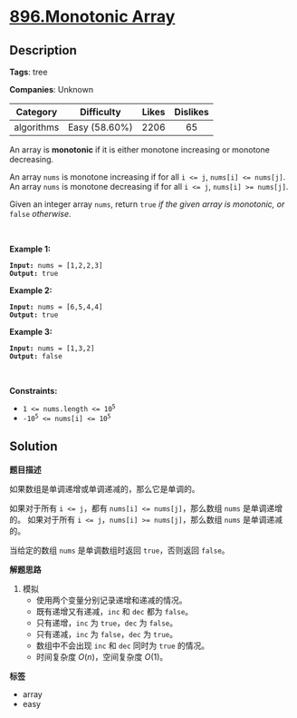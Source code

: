 # [896.Monotonic Array](https://leetcode.com/problems/monotonic-array/description/)

## Description

**Tags**: tree

**Companies**: Unknown

|  Category  |  Difficulty   | Likes | Dislikes |
| :--------: | :-----------: | :---: | :------: |
| algorithms | Easy (58.60%) | 2206  |    65    |

<p>An array is <strong>monotonic</strong> if it is either monotone increasing or monotone decreasing.</p>
<p>An array <code>nums</code> is monotone increasing if for all <code>i &lt;= j</code>, <code>nums[i] &lt;= nums[j]</code>. An array <code>nums</code> is monotone decreasing if for all <code>i &lt;= j</code>, <code>nums[i] &gt;= nums[j]</code>.</p>
<p>Given an integer array <code>nums</code>, return <code>true</code><em> if the given array is monotonic, or </em><code>false</code><em> otherwise</em>.</p>
<p>&nbsp;</p>
<p><strong class="example">Example 1:</strong></p>
<pre><code><strong>Input:</strong> nums = [1,2,2,3]
<strong>Output:</strong> true</code></pre>
<p><strong class="example">Example 2:</strong></p>
<pre><code><strong>Input:</strong> nums = [6,5,4,4]
<strong>Output:</strong> true</code></pre>
<p><strong class="example">Example 3:</strong></p>
<pre><code><strong>Input:</strong> nums = [1,3,2]
<strong>Output:</strong> false</code></pre>
<p>&nbsp;</p>
<p><strong>Constraints:</strong></p>
<ul>
  <li><code>1 &lt;= nums.length &lt;= 10<sup>5</sup></code></li>
  <li><code>-10<sup>5</sup> &lt;= nums[i] &lt;= 10<sup>5</sup></code></li>
</ul>

## Solution

**题目描述**

如果数组是单调递增或单调递减的，那么它是单调的。

如果对于所有 `i <= j`，都有 `nums[i] <= nums[j]`，那么数组 `nums` 是单调递增的。 如果对于所有 `i <= j`，`nums[i] >= nums[j]`，那么数组 `nums` 是单调递减的。

当给定的数组 `nums` 是单调数组时返回 `true`，否则返回 `false`。

**解题思路**

1. 模拟
    - 使用两个变量分别记录递增和递减的情况。
    - 既有递增又有递减，`inc` 和 `dec` 都为 `false`。
    - 只有递增，`inc` 为 `true`，`dec` 为 `false`。
    - 只有递减，`inc` 为 `false`，`dec` 为 `true`。
    - 数组中不会出现 `inc` 和 `dec` 同时为 `true` 的情况。
    - 时间复杂度 $O(n)$，空间复杂度 $O(1)$。

**标签**

- array
- easy
